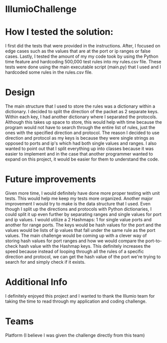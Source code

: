 # IllumioChallenge

# How I tested the solution: 
I first did the tests that were provided in the instructions. After, I focused on edge cases such as the values that are at the port or ip ranges or false cases. Lastly, I tested the amount of my my code took by using the Python time feature and hardcoding 500,000 test rules into my rules.csv file. These tests were done using the main executable script (main.py) that I used and I hardcoded some rules in the rules.csv file.

# Design
The main structure that I used to store the rules was a dictionary within a dictionary. I decided to split the direction of the packet as 2 separate keys. Within each key, I had another dictionary where I separated 
the protocols. Although this takes up space to store, this would help with time because the program would not have to search through the entire list of rules, just the ones
with the specified direction and protocol. The reason I decided to use direction and protocol as my keys is because they were single
strings as opposed to ports and ip's which had both single values and ranges. I also wanted to point out that I split everything up into
classes because it was easier to implement and in the case that another programmer wanted to expand on this project, it would be easier
for them to understand the code.

# Future improvements
Given more time, I would definitely have done more proper testing with unit tests. This would help me keep my tests
more organized. Another major improvement I would try to make is the data structure that I used. Even though I split up the directions and 
protocols with Python dictionaries, I could split it up even further by separating ranges and single values for port and ip values. I would utilize a 2 Hashmaps: 1 for
single value ports and another for range ports. The keys would be hash values for the port and the values would be lists of ip values that fall
under the same rule as the port values. The main challenge would be coming up with a clever way of storing hash values for port ranges and 
how we would compare the port-to-check hash value with the Hashmap keys. This definitely increases the speed because instead of looping through
all the rules of a specific direction and protocol, we can get the hash value of the port we're trying to search for and simply check if it exists.

# Additional Info
I definitely enjoyed this project and I wanted to thank the Illumio team for taking the time to read through my application and coding challenge.

# Teams
Platform (I believe I was given the challenge directly from this team)
